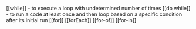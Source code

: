 [[while]] - to execute a loop with undetermined number of times
[[do while]] - to run a code at least once and then loop based on a specific condition after its initial run
[[for]]
[[forEach]]
[[for-of]]
[[for-in]]